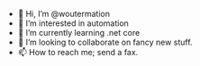 - 👋 Hi, I’m @woutermation
- 👀 I’m interested in automation
- 🌱 I’m currently learning .net core
- 💞️ I’m looking to collaborate on fancy new stuff.
- 📫 How to reach me; send a fax.

<!---
woutermation/woutermation is a ✨ special ✨ repository because its `README.md` (this file) appears on your GitHub profile.
You can click the Preview link to take a look at your changes.
--->
